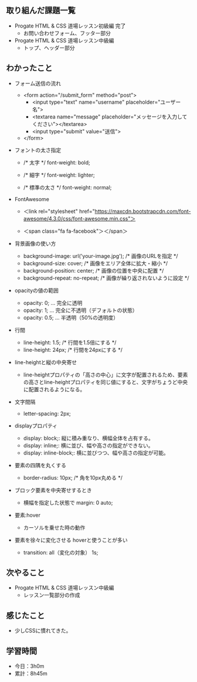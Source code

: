 ## 取り組んだ課題一覧
- Progate HTML & CSS 道場レッスン初級編 完了
    - お問い合わせフォーム、フッター部分
- Progate HTML & CSS 道場レッスン中級編
    - トップ、ヘッダー部分
## わかったこと
- フォーム送信の流れ
    - &lt;form action=&quot;/submit_form&quot; method=&quot;post&quot;&gt;
        -  &lt;input type=&quot;text&quot; name=&quot;username&quot; placeholder=&quot;ユーザー名&quot;&gt;
        -  &lt;textarea name=&quot;message&quot; placeholder=&quot;メッセージを入力してください&quot;&gt;&lt;/textarea&gt;
        -  &lt;input type=&quot;submit&quot; value=&quot;送信&quot;&gt;
    - &lt;/form&gt;

- フォントの太さ指定
    - /* 太字 */ font-weight: bold;

    - /* 細字 */ font-weight: lighter;

    - /* 標準の太さ */ font-weight: normal;

 - FontAwesome
    - ＜link rel="stylesheet" href="https://maxcdn.bootstrapcdn.com/font-awesome/4.3.0/css/font-awesome.min.css"＞

    - ＜span class="fa fa-facebook"＞＜/span＞

 - 背景画像の使い方
      - background-image: url('your-image.jpg'); /* 画像のURLを指定 */
      - background-size: cover; /* 画像をエリア全体に拡大・縮小 */
      - background-position: center; /* 画像の位置を中央に配置 */
      -  background-repeat: no-repeat; /* 画像が繰り返されないように設定 */

 - opacityの値の範囲
    - opacity: 0; … 完全に透明
    - opacity: 1; … 完全に不透明（デフォルトの状態）
    - opacity: 0.5; … 半透明（50%の透明度）

 - 行間
    - line-height: 1.5; /* 行間を1.5倍にする */
    - line-height: 24px; /* 行間を24pxにする */

 - line-heightと縦の中央寄せ
    - line-heightプロパティの「高さの中心」に文字が配置されるため、要素の高さとline-heightプロパティを同じ値にすると、文字がちょうど中央に配置されるようになる。

 - 文字間隔
    - letter-spacing: 2px;

 - displayプロパティ
    - display: block;: 縦に積み重なり、横幅全体を占有する。
    - display: inline;: 横に並び、幅や高さの指定ができない。
    - display: inline-block;: 横に並びつつ、幅や高さの指定が可能。

 - 要素の四隅を丸くする
    - border-radius: 10px; /* 角を10px丸める */

 - ブロック要素を中央寄せするとき
    - 横幅を指定した状態で margin: 0 auto; 

 - 要素:hover
    - カーソルを乗せた時の動作

 - 要素を徐々に変化させる hoverと使うことが多い
    - transition: all（変化の対象） 1s;

## 次やること
- Progate HTML & CSS 道場レッスン中級編
    - レッスン一覧部分の作成

## 感じたこと
- 少しCSSに慣れてきた。

## 学習時間
- 今日：3h0m
- 累計：8h45m
